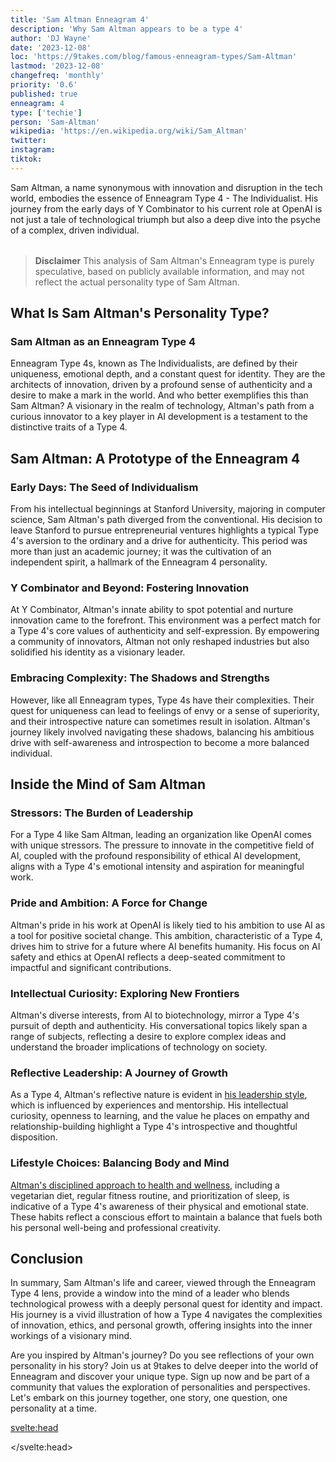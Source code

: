 ```yaml
---
title: 'Sam Altman Enneagram 4'
description: 'Why Sam Altman appears to be a type 4'
author: 'DJ Wayne'
date: '2023-12-08'
loc: 'https://9takes.com/blog/famous-enneagram-types/Sam-Altman'
lastmod: '2023-12-08'
changefreq: 'monthly'
priority: '0.6'
published: true
enneagram: 4
type: ['techie']
person: 'Sam-Altman'
wikipedia: 'https://en.wikipedia.org/wiki/Sam_Altman'
twitter:
instagram:
tiktok:
---
```


<script>
	import  PopCard  from "../../../lib/components/atoms/PopCard.svelte";
</script>

<p class="firstLetter">Sam Altman, a name synonymous with innovation and disruption in the tech world, embodies the essence of Enneagram Type 4 - The Individualist. His journey from the early days of Y Combinator to his current role at OpenAI is not just a tale of technological triumph but also a deep dive into the psyche of a complex, driven individual.</p>

<div
	style="display: flex;
    justify-content: center;
    margin: 1rem 0;
	"
>
	<PopCard
		image={`/types/4s/${'Sam-Altman'}.webp`}
		showIcon={false}
		enneagramType="4"
		displayText="Sam Altman"
		subtext=""
	/>
</div>

> **Disclaimer** This analysis of Sam Altman's Enneagram type is purely speculative, based on publicly available information, and may not reflect the actual personality type of Sam Altman.


## What Is Sam Altman's Personality Type?

### Sam Altman as an Enneagram Type 4

Enneagram Type 4s, known as The Individualists, are defined by their uniqueness, emotional depth, and a constant quest for identity. They are the architects of innovation, driven by a profound sense of authenticity and a desire to make a mark in the world. And who better exemplifies this than Sam Altman? A visionary in the realm of technology, Altman's path from a curious innovator to a key player in AI development is a testament to the distinctive traits of a Type 4.


## Sam Altman: A Prototype of the Enneagram 4

### Early Days: The Seed of Individualism

From his intellectual beginnings at Stanford University, majoring in computer science, Sam Altman's path diverged from the conventional. His decision to leave Stanford to pursue entrepreneurial ventures highlights a typical Type 4's aversion to the ordinary and a drive for authenticity. This period was more than just an academic journey; it was the cultivation of an independent spirit, a hallmark of the Enneagram 4 personality.

### Y Combinator and Beyond: Fostering Innovation

At Y Combinator, Altman's innate ability to spot potential and nurture innovation came to the forefront. This environment was a perfect match for a Type 4's core values of authenticity and self-expression. By empowering a community of innovators, Altman not only reshaped industries but also solidified his identity as a visionary leader.

### Embracing Complexity: The Shadows and Strengths

However, like all Enneagram types, Type 4s have their complexities. Their quest for uniqueness can lead to feelings of envy or a sense of superiority, and their introspective nature can sometimes result in isolation. Altman's journey likely involved navigating these shadows, balancing his ambitious drive with self-awareness and introspection to become a more balanced individual.

## Inside the Mind of Sam Altman

### Stressors: The Burden of Leadership

For a Type 4 like Sam Altman, leading an organization like OpenAI comes with unique stressors. The pressure to innovate in the competitive field of AI, coupled with the profound responsibility of ethical AI development, aligns with a Type 4's emotional intensity and aspiration for meaningful work.

### Pride and Ambition: A Force for Change

Altman's pride in his work at OpenAI is likely tied to his ambition to use AI as a tool for positive societal change. This ambition, characteristic of a Type 4, drives him to strive for a future where AI benefits humanity. His focus on AI safety and ethics at OpenAI reflects a deep-seated commitment to impactful and significant contributions.

### Intellectual Curiosity: Exploring New Frontiers

Altman's diverse interests, from AI to biotechnology, mirror a Type 4's pursuit of depth and authenticity. His conversational topics likely span a range of subjects, reflecting a desire to explore complex ideas and understand the broader implications of technology on society.

### Reflective Leadership: A Journey of Growth

As a Type 4, Altman's reflective nature is evident in <a href="https://press.farm/the-leadership-style-of-sam-altman/">his leadership style</a>, which is influenced by experiences and mentorship. His intellectual curiosity, openness to learning, and the value he places on empathy and relationship-building highlight a Type 4's introspective and thoughtful disposition​.

### Lifestyle Choices: Balancing Body and Mind

<a href="https://honehealth.com/edge/lifestyle/culture/celebrity/sam-altman-anti-aging-metformin-diet-sleep/">Altman's disciplined approach to health and wellness</a>, including a vegetarian diet, regular fitness routine, and prioritization of sleep, is indicative of a Type 4's awareness of their physical and emotional state. These habits reflect a conscious effort to maintain a balance that fuels both his personal well-being and professional creativity​.

## Conclusion

In summary, Sam Altman's life and career, viewed through the Enneagram Type 4 lens, provide a window into the mind of a leader who blends technological prowess with a deeply personal quest for identity and impact. His journey is a vivid illustration of how a Type 4 navigates the complexities of innovation, ethics, and personal growth, offering insights into the inner workings of a visionary mind.

Are you inspired by Altman's journey? Do you see reflections of your own personality in his story? Join us at 9takes to delve deeper into the world of Enneagram and discover your unique type. Sign up now and be part of a community that values the exploration of personalities and perspectives. Let's embark on this journey together, one story, one question, one personality at a time.

<svelte:head>

<script type="application/ld+json">
{
  "@context": "http://schema.org",
  "@graph": [
    {
      "@type": "Article",
      "articleBody": "This article delves into the personality of Sam Altman, exploring his traits from the perspective of the Enneagram Type 4. Known for his innovative mind and leadership in technology, particularly with OpenAI and Y Combinator, Sam embodies many characteristics of Type 4 personalities. The article discusses various aspects of Sam's life, career, and leadership style that demonstrate his Type 4 characteristics, including his intellectual curiosity, entrepreneurial spirit, and commitment to ethical AI development.",
      "creator" : ["DJ Wayne"],
      "author": {
        "@type": "Person",
        "name": "DJ Wayne",
        "sameAs": ["https://www.instagram.com/djwayne3/", "https://www.youtube.com/@djwayne3", "https://www.linkedin.com/in/davidtwayne/", "https://twitter.com/djwayne3"
        ]
      },
      "dateModified": {
        "@type": "Date",
        "@value": "2023-12-05"
      },
      "datePublished": {
        "@type": "Date",
        "@value": "2023-12-05"
      },
      "description": "This blog post examines why Sam Altman might be an Enneagram Type 4. It focuses on his personality traits, his motivations, his inner world, achievements, and how these elements might be related to the core attributes of a Type 4.",
      "headline": "Sam Altman's Personality: An Insight into an Enneagram Type 4",
      "image": {
        "@type": "ImageObject",
        "height": 900,
        "url": "https://9takes.com/types/4s/Sam-Altman.webp",
        "width": 900
      },
      "mainEntityOfPage": {
        "@id": "https://9takes.com/blog/famous-enneagram-types/Sam-Altman",
        "@type": "WebPage"
      },
      "mentions": {
        "@type": "Person",
        "name": "Sam Altman",
        "sameAs": ["https://en.wikipedia.org/wiki/Sam_Altman", "https://twitter.com/sama"]
      },
      "publisher": {
        "@type": "Organization",
        "sameAs": ["https://www.instagram.com/9takesdotcom/", "https://twitter.com/9takesdotcom"],
        "logo": {
          "@type": "ImageObject",
          "url": "https://9takes.com/brand/darkRubix.png"
        },
        "name": "9takes"
      }
    },
	{
		"@type": "FAQPage",
		"mainEntity": [
			{
				"@type": "Question",
				"name": "Why is Sam Altman considered an Enneagram Type 4?",
				"acceptedAnswer": {
					"@type": "Answer",
					"text": "Sam Altman is seen as an Enneagram Type 4 due to his deep sense of individuality, creative vision, and pursuit of authenticity. His career path from Stanford to leading OpenAI demonstrates a drive for unique and meaningful work, aligning with the core characteristics of Type 4s."
				}
			},
			{
				"@type": "Question",
				"name": "How does Sam Altman's Enneagram type influence his leadership at OpenAI?",
				"acceptedAnswer": {
					"@type": "Answer",
					"text": "As an Enneagram Type 4, Altman's leadership at OpenAI is characterized by innovation, ethical responsibility, and authenticity. He focuses on AI development that prioritizes safety and societal benefit, reflecting the depth and idealism typical of Type 4 personalities."
				}
			},
			{
				"@type": "Question",
				"name": "What are some key traits of Sam Altman that align with Enneagram Type 4?",
				"acceptedAnswer": {
					"@type": "Answer",
					"text": "Key traits of Sam Altman aligning with Enneagram Type 4 include intellectual curiosity, independent spirit, commitment to impactful innovation, introspective nature, and dedication to ethical leadership in technology."
				}
			},
			{
				"@type": "Question",
				"name": "Can Sam Altman's entrepreneurial spirit be attributed to his Enneagram type?",
				"acceptedAnswer": {
					"@type": "Answer",
					"text": "Yes, Sam Altman's entrepreneurial spirit can be partly attributed to his Enneagram Type 4 personality. Type 4s often seek to express their identity and values through their work, leading to a strong drive for innovative and meaningful ventures."
				}
			},
			{
				"@type": "Question",
				"name": "What is Sam Altman's Personality type?",
				"acceptedAnswer": {
					"@type": "Answer",
					"text": "Sam Altman's personality is often described as that of an Enneagram Type 4, characterized by his unique vision, depth of emotions, and pursuit of authenticity in his professional endeavors. This type aligns with his innovative approach and leadership style in the tech industry."
			}
			},
				{
				"@type": "Question",
				"name": "What is Sam Altman's Enneagram type?",
				"acceptedAnswer": {
					"@type": "Answer",
					"text": "Sam Altman is considered to exhibit the characteristics of an Enneagram Type 4, also known as The Individualist. This is inferred from his deep sense of identity, emotional intensity, creative vision, and his desire for authenticity and significance in his work."
				}
			}
		]
	}

  ]
}

</script>

</svelte:head>

<style lang="scss"></style>
